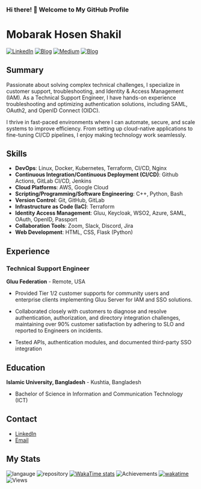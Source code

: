 ### Hi there! 👋 Welcome to My GitHub Profile


# Mobarak Hosen Shakil

[![LinkedIn](https://img.shields.io/badge/Mobarak%20Hosen-blue?style=flat&label=Linkedin)](https://www.linkedin.com/in/imshakil)
[![Blog](https://img.shields.io/badge/ShakilOps-red?style=flat&logo=youtube&logoColor=white&label=Youtube)](https://youtube.com/@ShakilOps)
[![Medium](https://img.shields.io/badge/Medium-imshakil-orange)](https://medium.com/@imshakil)
[![Blog](https://img.shields.io/badge/Blog-imshakil-green)](https://imshakil.github.io)

## Summary

Passionate about solving complex technical challenges, I specialize in customer support, troubleshooting, and Identity & Access Management (IAM). As a Technical Support Engineer, I have hands-on experience troubleshooting and optimizing authentication solutions, including SAML, OAuth2, and OpenID Connect (OIDC).

I thrive in fast-paced environments where I can automate, secure, and scale systems to improve efficiency. From setting up cloud-native applications to fine-tuning CI/CD pipelines, I enjoy making technology work seamlessly.

## Skills

- **DevOps**: Linux, Docker, Kubernetes, Terraform, CI/CD, Nginx
- **Continuous Integration/Continuous Deployment (CI/CD)**: Github Actions, GitLab CI/CD, Jenkins
- **Cloud Platforms**: AWS, Google Cloud
- **Scripting/Programming/Software Engineering**: C++, Python, Bash
- **Version Control**: Git, GitHub, GitLab
- **Infrastructure as Code (IaC)**: Terraform
- **Identity Access Management**: Gluu, Keycloak, WSO2, Azure, SAML, OAuth, OpenID, Passport
- **Collaboration Tools**: Zoom, Slack, Discord, Jira
- **Web Development**: HTML, CSS, Flask (Python)

## Experience

### Technical Support Engineer

**Gluu Federation** - Remote, USA

- Provided Tier 1/2 customer supports for community users and enterprise clients implementing Gluu Server for IAM and SSO solutions.

- Collaborated closely with customers to diagnose and resolve authentication, authorization, and directory integration challenges, maintaining over 90% customer satisfaction by adhering to SLO and reported to Engineers on incidents.

- Tested APIs, authentication modules, and documented third-party SSO integration

## Education

**Islamic University, Bangladesh** - Kushtia, Bangladesh

- Bachelor of Science in Information and Communication Technology (ICT)

## Contact

- [LinkedIn](https://linkedin.com/in/imshakil)
- [Email](mailto:mh.ice.iu@gmail.com)

## My Stats

![langauge](https://github-readme-stats.vercel.app/api/top-langs/?username=imshakil&hide_progress=true&hide=html,lua,c,makefile&theme=vue-dark&count_private=true&langs_count=10)
![repository](https://github-readme-stats.vercel.app/api?username=imshakil&theme=vue-dark&count_private=true)
[![WakaTime stats](https://github-readme-stats.vercel.app/api/wakatime?username=imshakil&theme=vue-dark)](https://github.com/imShakil)
![Achievements](https://github-profile-trophy.vercel.app/?username=imshakil&theme=discord&count_private=true&column=-1)
[![wakatime](https://wakatime.com/badge/user/9cc79b11-4d33-4c8e-918e-6503b22946fc.svg)](https://wakatime.com/@imShakil)
![Views](https://komarev.com/ghpvc/?username=imshakil)
